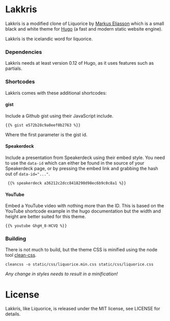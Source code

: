 # Lakkris

Lakkrís is a modified clone of Liquorice by [Markus Eliasson](https://github.com/eliasson) which is a small black and white theme for [Hugo](https://github.com/spf13/hugo) (a fast and modern static website engine).

Lakkrís is the icelandic word for liquorice.


### Dependencies

Lakkrís needs at least version 0.12 of Hugo, as it uses features such as partials.


### Shortcodes

Lakkrís comes with these additional shortcodes:


#### gist

Include a Github gist using their JavaScript include.

    {{% gist e572b28c9a0eef0b2763 %}}

Where the first parameter is the gist id.


#### Speakerdeck

Include a presentation from Speakerdeck using their embed style. You need to use the `data-id` which can either be found in the source of your Speakerdeck page, or by pressing the embed link and grabbing the hash out of `data-id="..."`.

     {{% speakerdeck a36212c2dcc8418290d98ec6b9c0c8a1 %}}


#### YouTube

Embed a YouTube video with nothing more than the ID.  This is based on the YouTube shortcode example in the hugo documentation but the width and height are better suited for this theme.

    {{% youtube GhgH_8-HCVQ %}}


### Building

There is not much to build, but the theme CSS is minified using the node tool [clean-css](https://github.com/GoalSmashers/clean-css).

    cleancss -o static/css/liquorice.min.css static/css/liquorice.css

*Any change in styles needs to result in a minification!*


# License

Lakkrís, like Liquorice, is released under the MIT license, see LICENSE for details.
